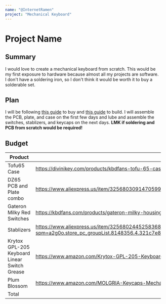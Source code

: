 ```yaml
---
name: "@InternetRamen"
project: "Mechanical Keyboard"
---
```


# Project Name

## Summary

I would love to create a mechanical keyboard from scratch. This would be my first exposure to hardware because almost all my projects are software.
I don't have a soldering iron, so I don't think it would be worth it to buy a solderable set.

## Plan

I will be following [this guide](https://www.youtube.com/watch?v=xzWm40Tq4F4) to buy and [this guide](https://www.youtube.com/watch?v=deVaUvywGMw) to build.
I will assemble the PCB, plate, and case on the first few days and lube and assemble the switches, stablizers, and keycaps on the next days.
**LMK if soldering and PCB from scratch would be required!**

## Budget

| Product         | Supplier/Link                         | Cost   |
| --------------- | ------------------------------------- | ------ |
| Tofu65 Case   | https://divinikey.com/products/kbdfans-tofu-65-case?variant=32332306120769 | $109.00  |
| DZ65 PCB and Plate combo | https://www.aliexpress.us/item/3256803091470599.html?gatewayAdapt=glo2usa4itemAdapt&_randl_shipto=US  | $85.00 |
| Gateron Milky Red Switches | https://kbdfans.com/products/gateron-milky-housing-red-linear-switches  | $11.25 |
| Stablizers  | https://www.aliexpress.us/item/3256802445258368.html?spm=a2g0o.store_pc_groupList.8148356.4.321c7e8eX2ndI6&pdp_npi=2%40dis%21USD%21US%20%249.90%21US%20%245.90%21%21%21%21%21%402101e9d316715834358558589e6a3f%2112000021480597457%21sh&gatewayAdapt=glo2usa&_randl_shipto=US  | $1.90 |
| Krytox GPL-205 Keyboard Linear Switch Grease  | https://www.amazon.com/Krytox-GPL-205-Keyboard-Linear-Switch/dp/B09QJ8M66J/ref=sr_1_3?crid=3FGD9JECR3R84&keywords=krytox+205g0&qid=1671504814&s=electronics&sprefix=krytox+205G0%2Celectronics%2C159&sr=1-3 | $14.99 |
| Plum Blossom   | https://www.amazon.com/MOLGRIA-Keycaps-Mechanical-Keyboard-Japanese/dp/B09B3668H9/ref=sr_1_11?crid=3BPEQRWSN0JB6&keywords=keycaps&qid=1671583073&s=electronics&sprefix=keycaps%2Celectronics%2C77&sr=1-11&th=1                                       | $28.99 |
| Total           |                                       | $251.13 |
